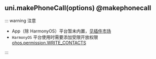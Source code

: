 ## uni.makePhoneCall(options) @makephonecall

<!-- UTSAPIJSON.makePhoneCall.description -->

<!-- UTSAPIJSON.makePhoneCall.compatibility -->

::: warning 注意

- App（除 HarmonyOS）平台暂未内置，[见插件市场](https://ext.dcloud.net.cn/search?q=%E7%94%B5%E8%AF%9D&orderBy=Relevance&uni-appx=1)
- `HarmonyOS` 平台使用时需要添加受限开放权限 [ohos.permission.WRITE_CONTACTS](https://developer.huawei.com/consumer/cn/doc/harmonyos-guides-V5/restricted-permissions-V5#section31629267196)

:::

<!-- UTSAPIJSON.makePhoneCall.param -->

<!-- UTSAPIJSON.makePhoneCall.returnValue -->

<!-- UTSAPIJSON.makePhoneCall.tutorial -->

<!-- UTSAPIJSON.makePhoneCall.example -->

<!-- UTSAPIJSON.general_type.name -->

<!-- UTSAPIJSON.general_type.param -->
